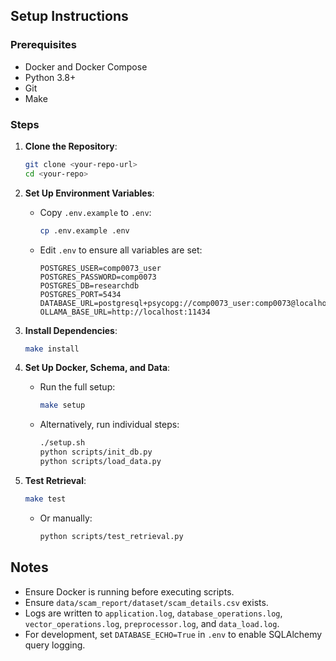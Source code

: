 <!-- COMP0073 Research Project
This repository contains a research project that uses a PostgreSQL database with the pgvector extension for vector-based data storage (e.g., embeddings) and Alembic for database migrations. The project includes a scam_reports table with a vector(384) column for storing embeddings. This README provides instructions for setting up the environment and applying migrations.
Prerequisites

Docker: Install Docker Desktop or Docker CLI (instructions).
Python 3.13: Install Python 3.13 for local Alembic migrations (instructions).
Git: Ensure Git is installed to clone the repository (instructions).

Project Structure

docker/docker-compose.yml: Defines the PostgreSQL service with pgvector.
scripts/setup.sh: Script to initialize the Docker environment and enable the pgvector extension.
alembic/: Contains database migration scripts (e.g., 9e4158d25d25_initial_migration.py for the scam_reports table).
alembic.ini: Configuration for Alembic migrations.
.env: Environment variables for database connection.

Setup Instructions
Follow these steps to set up the project after cloning the repository:

1. Clone the Repository
   Clone the repository and navigate to the project directory:
   git clone <repository-url>
   cd comp0073_research

2. Create the .env File
   Create a .env file in the project root (comp0073_research/) with the following content:
   POSTGRES_USER=comp0073_user
   POSTGRES_PASSWORD=comp0073
   POSTGRES_DB=researchdb
   POSTGRES_PORT=5434

Ensure these values match the sqlalchemy.url in alembic.ini:
sqlalchemy.url = postgresql+psycopg://comp0073_user:comp0073@localhost:5434/researchdb

3. Run the Setup Script
   The setup.sh script starts the PostgreSQL database with the pgvector extension enabled:
   ./scripts/setup.sh

This will:

Validate the .env file.
Start the Docker container for PostgreSQL (comp0073_research_pgvector).
Enable the pgvector extension in the researchdb database.

Expected output:
.env file validated successfully
Starting Docker services...
Docker containers started successfully.
Enabling pgvector extension in researchdb...
pgvector extension enabled successfully.
Verifying pgvector extension in researchdb...
pgvector extension is verified successfully.
Setup complete! You can now run your Alembic migration:
alembic upgrade head

4. Set Up Python Environment
   Create a Python virtual environment and install dependencies:
   python3 -m venv venv
   source venv/bin/activate
   pip install -r requirements.txt

If requirements.txt doesn’t exist, install the required packages:
pip install alembic==1.13.3 sqlalchemy==2.0.35 psycopg==3.2.1 pgvector==0.3.0

5. Apply Database Migrations
   Run Alembic migrations to create the scam_reports table:
   alembic upgrade head

Verify the migration:
docker exec -it comp0073_research_pgvector psql -U comp0073_user -d researchdb -c "SELECT \* FROM alembic_version;"

Expected output:
version_num

---

9e4158d25d25
(1 row)

Check the scam_reports table structure:
docker exec -it comp0073_research_pgvector psql -U comp0073_user -d researchdb -c "\d scam_reports"

Ensure the embedding column has type vector(384).
Troubleshooting

Setup Script Fails:

Check Docker logs for errors:docker logs comp0073_research_pgvector

Ensure the .env file matches alembic.ini:sqlalchemy.url = postgresql+psycopg://comp0073_user:comp0073@localhost:5434/researchdb

If the pgvector extension isn’t enabled, the research_data volume may contain an existing database. Clear it (warning: this deletes all database data):docker-compose -f docker/docker-compose.yml down
docker volume rm comp0073_research_research_data
./scripts/setup.sh

Alembic Migration Fails:

Ensure pgvector is installed:pip show pgvector

Install if missing:pip install pgvector

Verify the migration script (alembic/versions/9e4158d25d25_initial_migration.py) includes:from pgvector.sqlalchemy import VECTOR

Test database connectivity:psql -h localhost -p 5434 -U comp0073_user -d researchdb

Use password comp0073.

Next Steps

Add your application code to interact with the scam_reports table (e.g., for research on scam report embeddings).
Share the repository with collaborators, who can follow these steps to replicate the setup.
For production or advanced collaboration, consider containerizing Alembic (see Containerizing Alembic).

Containerizing Alembic (Optional)
To run Alembic in a Docker container for enhanced reproducibility (e.g., for collaborators or production), add an app service to docker/docker-compose.yml:
services:
pgvector: # Existing pgvector service
app:
build:
context: .
dockerfile: docker/Dockerfile
container_name: comp0073_research_app
volumes: - .:/app
working_dir: /app
command: sh -c "alembic upgrade head && python app.py"
depends_on: - pgvector
environment: - POSTGRES_USER=${POSTGRES_USER}
      - POSTGRES_PASSWORD=${POSTGRES_PASSWORD} - POSTGRES_DB=${POSTGRES_DB} - POSTGRES_HOST=pgvector - POSTGRES_PORT=5432
restart: unless-stopped

Create docker/Dockerfile:
FROM python:3.13-slim
WORKDIR /app
COPY requirements.txt .
RUN pip install -r requirements.txt
COPY . .

Create requirements.txt:
alembic==1.13.3
sqlalchemy==2.0.35
psycopg==3.2.1
pgvector==0.3.0

Update alembic.ini for Docker:
sqlalchemy.url = postgresql+psycopg://comp0073_user:comp0073@pgvector:5432/researchdb

Run the Docker services:
docker-compose

Important notes:
#Setup instructions
The project requires Python 3.13 with Tkinter support and dependencies listed in requirements.txt. Follow platform-specific instructions to set up a virtual environment. This is to ensure that the GUI is available. (to be done by users)
certain python environments may not have tkinter support -->

## Setup Instructions

### Prerequisites
- Docker and Docker Compose
- Python 3.8+
- Git
- Make

### Steps

1. **Clone the Repository**:
   ```bash
   git clone <your-repo-url>
   cd <your-repo>
   ```

2. **Set Up Environment Variables**:
   - Copy `.env.example` to `.env`:
     ```bash
     cp .env.example .env
     ```
   - Edit `.env` to ensure all variables are set:
     ```
     POSTGRES_USER=comp0073_user
     POSTGRES_PASSWORD=comp0073
     POSTGRES_DB=researchdb
     POSTGRES_PORT=5434
     DATABASE_URL=postgresql+psycopg://comp0073_user:comp0073@localhost:5434/researchdb
     OLLAMA_BASE_URL=http://localhost:11434
     ```

3. **Install Dependencies**:
   ```bash
   make install
   ```

4. **Set Up Docker, Schema, and Data**:
   - Run the full setup:
     ```bash
     make setup
     ```
   - Alternatively, run individual steps:
     ```bash
     ./setup.sh
     python scripts/init_db.py
     python scripts/load_data.py
     ```

5. **Test Retrieval**:
   ```bash
   make test
   ```
   - Or manually:
     ```bash
     python scripts/test_retrieval.py
     ```

## Notes
- Ensure Docker is running before executing scripts.
- Ensure `data/scam_report/dataset/scam_details.csv` exists.
- Logs are written to `application.log`, `database_operations.log`, `vector_operations.log`, `preprocessor.log`, and `data_load.log`.
- For development, set `DATABASE_ECHO=True` in `.env` to enable SQLAlchemy query logging.
```